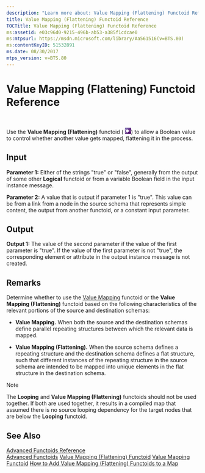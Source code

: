```yaml
---
description: "Learn more about: Value Mapping (Flattening) Functoid Reference"
title: Value Mapping (Flattening) Functoid Reference
TOCTitle: Value Mapping (Flattening) Functoid Reference
ms:assetid: e03c96d0-9215-496b-ab53-a385f1cdcae0
ms:mtpsurl: https://msdn.microsoft.com/library/Aa561516(v=BTS.80)
ms:contentKeyID: 51532891
ms.date: 08/30/2017
mtps_version: v=BTS.80
---
```


# Value Mapping (Flattening) Functoid Reference

 

Use the **Value Mapping (Flattening)** functoid ( ![Icon that represents the Value Mapping (Flattening) functoid.](images/Aa561516.0b7c29fa-4dbc-4497-9411-86c7d1b81387(BTS.80).jpeg)) to allow a Boolean value to control whether another value gets mapped, flattening it in the process.

## Input

**Parameter 1:** Either of the strings "true" or "false", generally from the output of some other **Logical** functoid or from a variable Boolean field in the input instance message.

**Parameter 2:** A value that is output if parameter 1 is "true". This value can be from a link from a node in the source schema that represents simple content, the output from another functoid, or a constant input parameter.

## Output

**Output 1:** The value of the second parameter if the value of the first parameter is "true". If the value of the first parameter is not "true", the corresponding element or attribute in the output instance message is not created.

## Remarks

Determine whether to use the [Value Mapping](value-mapping-functoid-reference.md) functoid or the **Value Mapping (Flattening)** functoid based on the following characteristics of the relevant portions of the source and destination schemas:

  - **Value Mapping.** When both the source and the destination schemas define parallel repeating structures between which the relevant data is mapped.

  - **Value Mapping (Flattening).** When the source schema defines a repeating structure and the destination schema defines a flat structure, such that different instances of the repeating structure in the source schema are intended to be mapped into unique elements in the flat structure in the destination schema.


> [!NOTE]
> <P>The <STRONG>Looping</STRONG> and <STRONG>Value Mapping (Flattening)</STRONG> functoids should not be used together. If both are used together, it results in a compiled map that assumed there is no source looping dependency for the target nodes that are below the <STRONG>Looping</STRONG> functoid.</P>



## See Also

[Advanced Functoids Reference](advanced-functoids-reference.md)  
[Advanced Functoids](https://msdn.microsoft.com/library/aa561121\(v=bts.80\))  
[Value Mapping (Flattening) Functoid](https://msdn.microsoft.com/library/aa578572\(v=bts.80\))  
[Value Mapping Functoid](https://msdn.microsoft.com/library/aa559723\(v=bts.80\))  
[How to Add Value Mapping (Flattening) Functoids to a Map](https://msdn.microsoft.com/library/aa546740\(v=bts.80\))

